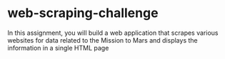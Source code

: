 # web-scraping-challenge
In this assignment, you will build a web application that scrapes various websites for data related to the Mission to Mars and displays the information in a single HTML page
